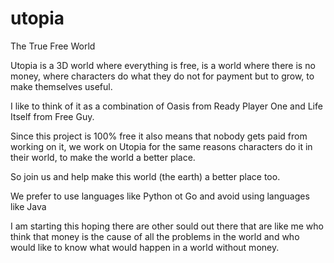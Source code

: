 # utopia
The True Free World

Utopia is a 3D world where everything is free, is a world where there is no money, where characters do what they do not for payment but to grow, to make themselves useful.

I like to think of it as a combination of Oasis from Ready Player One and Life Itself from Free Guy.

Since this project is 100% free it also means that nobody gets paid from working on it, we work on Utopia for the same reasons characters do it in their world, to make the world a better place.

So join us and help make this world (the earth) a better place too.

We prefer to use languages like Python ot Go and avoid using languages like Java

I am starting this hoping there are other sould out there that are like me who think that money is the cause of all the problems in the world and who would like to know what would happen in a world without money.